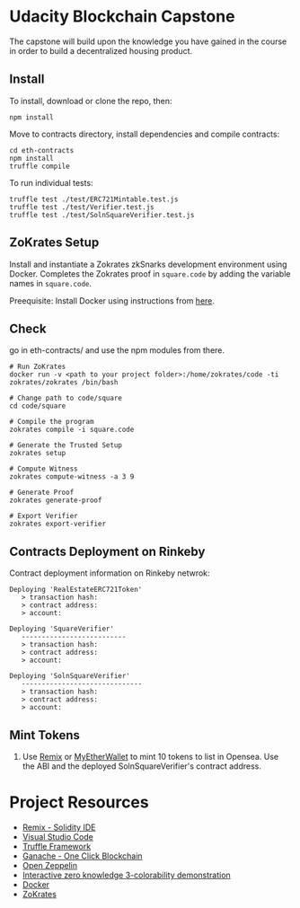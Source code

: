 # Udacity Blockchain Capstone

The capstone will build upon the knowledge you have gained in the course in order to build a decentralized housing product. 

## Install

To install, download or clone the repo, then:

`npm install`

Move to contracts directory, install dependencies and compile contracts:

```
cd eth-contracts
npm install
truffle compile
``` 

To run individual tests:
```
truffle test ./test/ERC721Mintable.test.js
truffle test ./test/Verifier.test.js
truffle test ./test/SolnSquareVerifier.test.js
```

## ZoKrates Setup

Install and instantiate a Zokrates zkSnarks development environment using Docker. Completes the Zokrates proof in `square.code` by adding the variable names in `square.code`.

Preequisite: Install Docker using instructions from [here](https://docs.docker.com/install/).

## Check 
go in eth-contracts/ and use the npm modules from there.

```
# Run ZoKrates
docker run -v <path to your project folder>:/home/zokrates/code -ti zokrates/zokrates /bin/bash

# Change path to code/square
cd code/square

# Compile the program
zokrates compile -i square.code

# Generate the Trusted Setup
zokrates setup

# Compute Witness
zokrates compute-witness -a 3 9

# Generate Proof
zokrates generate-proof

# Export Verifier
zokrates export-verifier
```

## Contracts Deployment on Rinkeby

Contract deployment information on Rinkeby netwrok:
```
Deploying 'RealEstateERC721Token'
   > transaction hash:    
   > contract address:    
   > account:             

Deploying 'SquareVerifier'
   --------------------------
   > transaction hash:    
   > contract address:    
   > account:             

Deploying 'SolnSquareVerifier'
   ------------------------------
   > transaction hash:    
   > contract address:    
   > account:             

```

## Mint Tokens

1. Use [Remix](https://remix.ethereum.org/) or [MyEtherWallet](https://www.myetherwallet.com/access-my-wallet) to mint 10 tokens to list in Opensea. Use the  ABI and the deployed SolnSquareVerifier's contract address.

<!-- 2. You can list the tokens by going to: [https://rinkeby.opensea.io/get-listed/step-two](https://rinkeby.opensea.io/get-listed/step-two) -->

<!-- ## Opensea Storefront
OpenSea Link : [https://rinkeby.opensea.io/assets/real-estate](https://rinkeby.opensea.io/assets/real-estate) -->

# Project Resources

* [Remix - Solidity IDE](https://remix.ethereum.org/)
* [Visual Studio Code](https://code.visualstudio.com/)
* [Truffle Framework](https://truffleframework.com/)
* [Ganache - One Click Blockchain](https://truffleframework.com/ganache)
* [Open Zeppelin ](https://openzeppelin.org/)
* [Interactive zero knowledge 3-colorability demonstration](http://web.mit.edu/~ezyang/Public/graph/svg.html)
* [Docker](https://docs.docker.com/install/)
* [ZoKrates](https://github.com/Zokrates/ZoKrates)